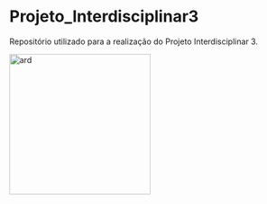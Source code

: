 # Projeto_Interdisciplinar3
Repositório utilizado para a realização do Projeto Interdisciplinar 3. 
<div style = "Center: left;">
  <img src="https://logodownload.org/wp-content/uploads/2019/03/arduino-logo-0.png" alt="ard" width="250">
</div>
